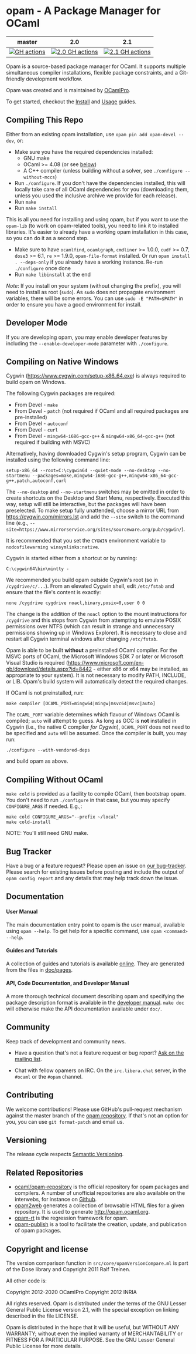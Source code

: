 # opam - A Package Manager for OCaml

|master|2.0|2.1|
|--|--|--|
|[![GH actions](https://github.com/ocaml/opam/workflows/Builds,%20tests%20&%20co/badge.svg)](https://github.com/ocaml/opam/actions?query=workflow%3A%22Builds%2C+tests+%26+co%22+branch%3Amaster) | [![2.0 GH actions](https://github.com/ocaml/opam/workflows/Builds,%20tests%20&%20co/badge.svg?branch=2.0)](https://github.com/ocaml/opam/actions?query=workflow%3A%22Builds%2C+tests+%26+co%22+branch%3A2.0) | [![2.1 GH actions](https://github.com/ocaml/opam/workflows/Builds,%20tests%20&%20co/badge.svg?branch=2.1)](https://github.com/ocaml/opam/actions?query=workflow%3A%22Builds%2C+tests+%26+co%22+branch%3A2.1) |

Opam is a source-based package manager for OCaml. It supports multiple simultaneous
compiler installations, flexible package constraints, and a Git-friendly development
workflow.

Opam was created and is maintained by [OCamlPro](http://www.ocamlpro.com).

To get started, checkout the [Install](http://opam.ocaml.org/doc/Install.html)
and [Usage](http://opam.ocaml.org/doc/Usage.html) guides.

## Compiling This Repo

Either from an existing opam installation, use `opam pin add opam-devel
--dev`, or:

* Make sure you have the required dependencies installed:
  - GNU make
  - OCaml >= 4.08 (or see [below](#compiling-without-ocaml))
  - A C++ compiler (unless building without a solver, see `./configure --without-mccs`)
* Run `./configure`. If you don't have the dependencies installed, this will
  locally take care of all OCaml dependencies for you (downloading them, unless
  you used the inclusive archive we provide for each release).
* Run `make`
* Run `make install`

This is all you need for installing and using opam, but if you want to use the
`opam-lib` (to work on opam-related tools), you need to link it to installed
libraries. It's easier to already have a working opam installation in this case,
so you can do it as a second step.

* Make sure to have `ocamlfind`, `ocamlgraph`, `cmdliner` >= 1.0.0, `cudf` >= 0.7,
  `dose3` >= 6.1, `re` >= 1.9.0, `opam-file-format` installed. Or run `opam install
  . --deps-only` if you already have a working instance. Re-run
  `./configure` once done
* Run `make libinstall` at the end

_Note_: If you install on your system (without changing the prefix), you will
need to install as root (`sudo`). As `sudo` does not propagate environment
variables, there will be some errors. You can use `sudo -E "PATH=$PATH"` in order
to ensure you have a good environment for install.

## Developer Mode

If you are developing opam, you may enable developer features by including the
`--enable-developer-mode` parameter with `./configure`.

## Compiling on Native Windows

Cygwin (https://www.cygwin.com/setup-x86_64.exe) is always required to build opam on
Windows.

The following Cygwin packages are required:
* From Devel - `make`
* From Devel - `patch` (not required if OCaml and all required packages are
                        pre-installed)
* From Devel - `autoconf`
* From Devel - `curl`
* From Devel - `mingw64-i686-gcc-g++` & `mingw64-x86_64-gcc-g++` (not required if
                                                                 building with MSVC)

Alternatively, having downloaded Cygwin's setup program, Cygwin can be installed
using the following command line:

```
setup-x86_64 --root=C:\cygwin64 --quiet-mode --no-desktop --no-startmenu --packages=make,mingw64-i686-gcc-g++,mingw64-x86_64-gcc-g++,patch,autoconf,curl
```

The `--no-desktop` and `--no-startmenu` switches may be omitted in order to create
shortcuts on the Desktop and Start Menu, respectively. Executed this way, setup will
still be interactive, but the packages will have been preselected. To make setup
fully unattended, choose a mirror URL from https://cygwin.com/mirrors.lst and add
the `--site` switch to the command line
(e.g., `--site=https://www.mirrorservice.org/sites/sourceware.org/pub/cygwin/`).

It is recommended that you set the `CYGWIN` environment variable to
`nodosfilewarning winsymlinks:native`.

Cygwin is started either from a shortcut or by running:

```
C:\cygwin64\bin\mintty -
```

We recommended you build opam outside Cygwin's root
(so in `/cygdrive/c/...`). From an elevated Cygwin shell, edit `/etc/fstab` and
ensure that the file's content is exactly:

```
none /cygdrive cygdrive noacl,binary,posix=0,user 0 0
```

The change is the addition of the `noacl` option to the mount instructions for
`/cygdrive` and this stops from Cygwin from attempting to emulate POSIX permissions
over NTFS (which can result in strange and unnecessary permissions showing up in
Windows Explorer). It is necessary to close and restart all Cygwin terminal windows
after changing `/etc/fstab`.

Opam is able to be built **without** a preinstalled OCaml compiler. For the MSVC
ports of OCaml, the Microsoft Windows SDK 7 or later or Microsoft Visual Studio is
required (https://www.microsoft.com/en-gb/download/details.aspx?id=8442 - either x86
or x64 may be installed, as appropriate to your system). It is not necessary to
modify PATH, INCLUDE, or LIB. Opam's build system will automatically detect the
required changes.

If OCaml is not preinstalled, run:
```
make compiler [OCAML_PORT=mingw64|mingw|msvc64|msvc|auto]
```
The `OCAML_PORT` variable determines which flavour of Windows OCaml is compiled;
`auto` will attempt to guess. As long as GCC is **not** installed in Cygwin
(i.e., the native C compiler *for Cygwin*), `OCAML_PORT` does not need to be
specified and `auto` will be assumed. Once the compiler is built, you may run:
```
./configure --with-vendored-deps
```
and build opam as above.

## Compiling Without OCaml

`make cold` is provided as a facility to compile OCaml, then bootstrap opam.
You don't need to run `./configure` in that case, but
you may specify `CONFIGURE_ARGS` if needed. E.g.,:

```
make cold CONFIGURE_ARGS="--prefix ~/local"
make cold-install
```

NOTE: You'll still need GNU make.

## Bug Tracker

Have a bug or a feature request? Please open an issue on [our
bug-tracker](https://github.com/ocaml/opam/issues). Please search for existing
issues before posting and include the output of `opam config report` and any
details that may help track down the issue.

## Documentation

#### User Manual

The main documentation entry point to opam is the user manual,
available using `opam --help`. To get help for a specific command, use
`opam <command> --help`.

#### Guides and Tutorials

A collection of guides and tutorials is available
[online](http://opam.ocaml.org/doc/Usage.html). They are generated from the
files in [doc/pages](https://github.com/ocaml/opam/tree/master/doc/pages).

#### API, Code Documentation, and Developer Manual

A more thorough technical document describing opam and specifying the package
description format is available in the
[developer manual](https://opam.ocaml.org/doc/Manual.html). `make
doc` will otherwise make the API documentation available under `doc/`.

## Community

Keep track of development and community news.

* Have a question that's not a feature request or bug report?
  [Ask on the mailing list](http://lists.ocaml.org/listinfo/infrastructure).

* Chat with fellow opamers on IRC. On the `irc.libera.chat` server,
  in the `#ocaml` or the `#opam` channel.

## Contributing

We welcome contributions! Please use GitHub's pull-request mechanism against
the master branch of the [opam repository](https://github.com/ocaml/opam). If
that's not an option for you, you can use `git format-patch` and email us.

## Versioning

The release cycle respects [Semantic Versioning](http://semver.org/).

## Related Repositories

- [ocaml/opam-repository](https://github.com/ocaml/opam-repository) is the
  official repository for opam packages and compilers. A number of unofficial
  repositories are also available on the interwebs, for instance on
  [Github](https://github.com/search?q=opam-repo&type=Repositories).
- [opam2web](https://github.com/ocaml/opam2web) generates a collection of
  browsable HTML files for a given repository. It is used to generate
  http://opam.ocaml.org.
- [opam-rt](https://github.com/ocaml/opam-rt) is the regression framework for opam.
- [opam-publish](https://github.com/ocaml-opam/opam-publish) is a tool to facilitate
  the creation, update, and publication of opam packages.

## Copyright and license

The version comparison function in `src/core/opamVersionCompare.ml` is part of
the Dose library and Copyright 2011 Ralf Treinen.

All other code is:

Copyright 2012-2020 OCamlPro
Copyright 2012 INRIA

All rights reserved. Opam is distributed under the terms of the GNU Lesser
General Public License version 2.1, with the special exception on linking
described in the file LICENSE.

Opam is distributed in the hope that it will be useful, but WITHOUT ANY
WARRANTY; without even the implied warranty of MERCHANTABILITY or FITNESS FOR A
PARTICULAR PURPOSE. See the GNU Lesser General Public License for more details.
